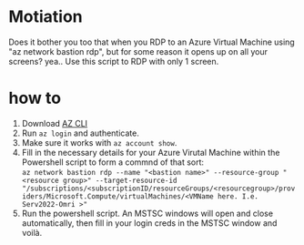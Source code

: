 # Motiation
Does it bother you too that when you RDP to an Azure Virtual Machine using "az network bastion rdp", but for some reason it opens up on all your screens? yea.. Use this script to RDP with only 1 screen.

# how to
1. Download [AZ CLI](https://learn.microsoft.com/en-us/cli/azure/?view=azure-cli-latest)
2. Run `az login` and authenticate.
3. Make sure it works with `az account show`.
4. Fill in the necessary details for your Azure Virutal Machine within the Powershell script to form a commnd of that sort:  
`az network bastion rdp --name "<bastion name>" --resource-group "<resource group>" --target-resource-id "/subscriptions/<subscriptionID/resourceGroups/<resourcegroup>/providers/Microsoft.Compute/virtualMachines/<VMName here. I.e. Serv2022-Omri >"`
5. Run the powershell script. An MSTSC windows will open and close automatically, then fill in your login creds in the MSTSC window and voilà.
